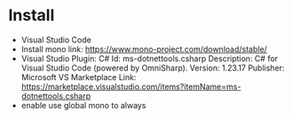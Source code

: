 # Install

- Visual Studio Code
- Install mono
    link: https://www.mono-project.com/download/stable/
- Visual Studio Plugin: C#
    Id: ms-dotnettools.csharp
    Description: C# for Visual Studio Code (powered by OmniSharp).
    Version: 1.23.17
    Publisher: Microsoft
    VS Marketplace Link: https://marketplace.visualstudio.com/items?itemName=ms-dotnettools.csharp
- enable use global mono to always
